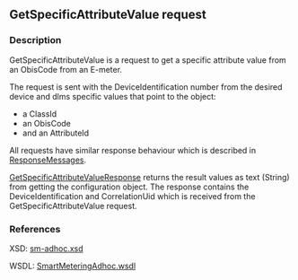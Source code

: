 ## GetSpecificAttributeValue request

### Description
GetSpecificAttributeValue is a request to get a specific attribute value from an ObisCode from an E-meter.

The request is sent with the DeviceIdentification number from the desired device and dlms specific values that point to the object: 
- a ClassId
- an ObisCode 
- and an AttributeId

All requests have similar response behaviour which is described in [ResponseMessages](./ResponseMessages.md).

[GetSpecificAttributeValueResponse](GetSpecificAttributeValueResponse.md) returns the result values as text (String) from getting the configuration object. The response contains the DeviceIdentification and CorrelationUid which is received from the GetSpecificAttributeValue request.

### References

XSD: [sm-adhoc.xsd](https://github.com/OSGP/Platform/blob/development/osgp-adapter-ws-smartmetering/src/main/webapp/WEB-INF/wsdl/smartmetering/schemas/sm-adhoc.xsd)

WSDL: [SmartMeteringAdhoc.wsdl](https://github.com/OSGP/Platform/blob/development/osgp-adapter-ws-smartmetering/src/main/webapp/WEB-INF/wsdl/smartmetering/SmartMeteringAdhoc.wsdl)

